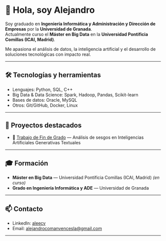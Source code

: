 # 👋 Hola, soy Alejandro

Soy graduado en **Ingeniería Informática y Administración y Dirección de Empresas** por la **Universidad de Granada**.  
Actualmente curso el **Máster en Big Data** en la **Universidad Pontificia Comillas (ICAI, Madrid)**.  

Me apasiona el análisis de datos, la inteligencia artificial y el desarrollo de soluciones tecnológicas con impacto real.  

---

## 🛠️ Tecnologías y herramientas
- Lenguajes: Python, SQL, C++  
- Big Data & Data Science: Spark, Hadoop, Pandas, Scikit-learn  
- Bases de datos: Oracle, MySQL
- Otros: Git/GitHub, Docker, Linux  

---

## 📂 Proyectos destacados
- 🔹 [Trabajo de Fin de Grado](https://github.com/AleComan/TFG-INF) — Análisis de sesgos en Inteligencias Artificiales Generativas Textuales

---

## 🎓 Formación
- **Máster en Big Data** — Universidad Pontificia Comillas (ICAI, Madrid) *(en curso)*  
- **Grado en Ingeniería Informática y ADE** — Universidad de Granada  

---

## 📫 Contacto
- LinkedIn: [aleecv](https://www.linkedin.com/in/aleecv)  
- Email: [alejandrocomanvencesla@gmail.com](mailto:alejandrocomanvencesla@gmail.com)  

---
